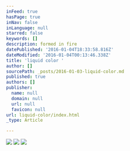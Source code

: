 ```yaml
---
inFeed: true
hasPage: true
inNav: false
inLanguage: null
starred: false
keywords: []
description: formed in fire
datePublished: '2016-01-04T18:33:58.816Z'
dateModified: '2016-01-04T00:13:46.338Z'
title: 'liquid color '
author: []
sourcePath: _posts/2016-01-03-liquid-color.md
published: true
authors: []
publisher:
  name: null
  domain: null
  url: null
  favicon: null
url: liquid-color/index.html
_type: Article

---
```

![](https://the-grid-user-content.s3-us-west-2.amazonaws.com/2b29cfeb-f478-4027-811a-8e36311fa0cd.JPG)
![](https://the-grid-user-content.s3-us-west-2.amazonaws.com/4d42ef3d-4afa-4f1c-bf86-dcbdcb25d1bd.JPG)
![](https://s3-us-west-2.amazonaws.com/the-grid-img/p/c95aae37ef545b57d98d6d0cb098079014175743.jpg)